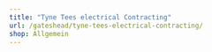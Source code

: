 ```yaml
---
title: "Tyne Tees electrical Contracting"
url: /gateshead/tyne-tees-electrical-contracting/
shop: Allgemein
---
```

